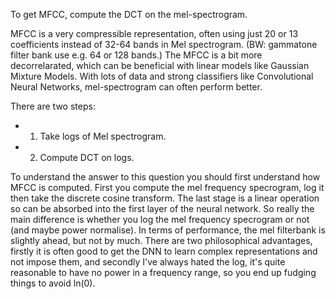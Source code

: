 To get MFCC, compute the DCT on the mel-spectrogram.

MFCC is a very compressible representation, often using just 20 or 13 coefficients instead of 32-64 bands in Mel spectrogram. (BW: gammatone filter bank use e.g. 64 or 128 bands.) The MFCC is a bit more decorrelarated, which can be beneficial with linear models like Gaussian Mixture Models. With lots of data and strong classifiers like Convolutional Neural Networks, mel-spectrogram can often perform better.

There are two steps:
+ 1. Take logs of Mel spectrogram.
+ 2. Compute DCT on logs.

To understand the answer to this question you should first understand how MFCC is computed. First you compute the mel frequency specrogram, log it then take the discrete cosine transform. The last stage is a linear operation so can be absorbed into the first layer of the neural network. So really the main difference is whether you log the mel frequency specrogram or not (and maybe power normalise). In terms of performance, the mel filterbank is slightly ahead, but not by much. There are two philosophical advantages, firstly it is often good to get the DNN to learn complex representations and not impose them, and secondly I've always hated the log, it's quite reasonable to have no power in a frequency range, so you end up fudging things to avoid ln(0).
